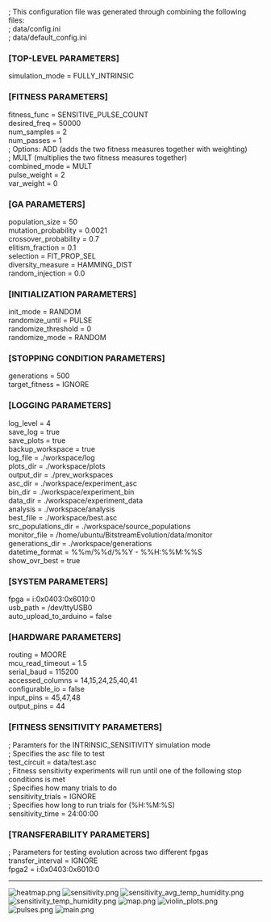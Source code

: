 ; This configuration file was generated through combining the following files:  
; data/config.ini  
; data/default_config.ini  
  
### [TOP-LEVEL PARAMETERS]  
simulation_mode = FULLY_INTRINSIC  
  
### [FITNESS PARAMETERS]  
fitness_func = SENSITIVE_PULSE_COUNT  
desired_freq = 50000  
num_samples = 2  
num_passes = 1  
; Options:  ADD (adds the two fitness measures together with weighting)  
;			MULT (multiplies the two fitness measures together)  
combined_mode = MULT  
pulse_weight = 2  
var_weight = 0  
  
### [GA PARAMETERS]  
population_size = 50  
mutation_probability = 0.0021  
crossover_probability = 0.7  
elitism_fraction = 0.1  
selection = FIT_PROP_SEL  
diversity_measure = HAMMING_DIST  
random_injection = 0.0  
  
### [INITIALIZATION PARAMETERS]  
init_mode = RANDOM  
randomize_until = PULSE  
randomize_threshold = 0  
randomize_mode = RANDOM  
  
### [STOPPING CONDITION PARAMETERS]  
generations = 500  
target_fitness = IGNORE  
  
### [LOGGING PARAMETERS]  
log_level = 4  
save_log = true  
save_plots = true  
backup_workspace = true  
log_file = ./workspace/log  
plots_dir = ./workspace/plots  
output_dir = ./prev_workspaces  
asc_dir = ./workspace/experiment_asc  
bin_dir = ./workspace/experiment_bin  
data_dir = ./workspace/experiment_data  
analysis = ./workspace/analysis  
best_file = ./workspace/best.asc  
src_populations_dir = ./workspace/source_populations  
monitor_file = /home/ubuntu/BitstreamEvolution/data/monitor  
generations_dir = ./workspace/generations  
datetime_format = %%m/%%d/%%Y - %%H:%%M:%%S  
show_ovr_best = true  
  
### [SYSTEM PARAMETERS]  
fpga = i:0x0403:0x6010:0  
usb_path = /dev/ttyUSB0  
auto_upload_to_arduino = false  
  
### [HARDWARE PARAMETERS]  
routing = MOORE  
mcu_read_timeout = 1.5  
serial_baud = 115200  
accessed_columns = 14,15,24,25,40,41  
configurable_io = false  
input_pins = 45,47,48  
output_pins = 44  
  
### [FITNESS SENSITIVITY PARAMETERS]  
; Paramters for the INTRINSIC_SENSITIVITY simulation mode  
; Specifies the asc file to test  
test_circuit = data/test.asc  
; Fitness sensitivity experiments will run until one of the following stop conditions is met  
; Specifies how many trials to do  
sensitivity_trials = IGNORE  
; Specifies how long to run trials for (%H:%M:%S)  
sensitivity_time = 24:00:00  
  
### [TRANSFERABILITY PARAMETERS]  
; Parameters for testing evolution across two different fpgas  
transfer_interval = IGNORE  
fpga2 = i:0x0403:0x6010:0  
  
-----
![heatmap.png](plots/heatmap.png)
![sensitivity.png](plots/sensitivity.png)
![sensitivity_avg_temp_humidity.png](plots/sensitivity_avg_temp_humidity.png)
![sensitivity_temp_humidity.png](plots/sensitivity_temp_humidity.png)
![map.png](plots/map.png)
![violin_plots.png](plots/violin_plots.png)
![pulses.png](plots/pulses.png)
![main.png](plots/main.png)
